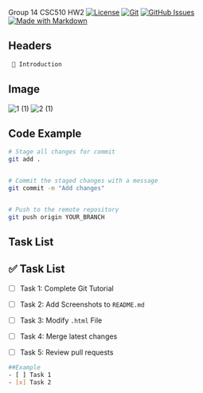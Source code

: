 Group 14 CSC510 HW2
[![License](https://img.shields.io/github/license/username/repository)](https://github.com/username/repository/blob/main/LICENSE)
[![Git](https://img.shields.io/badge/Version-Control--Git-orange?logo=git&logoColor=white)](https://git-scm.com/)
[![GitHub Issues](https://img.shields.io/github/issues/username/repository)](https://github.com/username/repository/issues)
[![Made with Markdown](https://img.shields.io/badge/Made%20with-Markdown-1f425f.svg)](https://www.markdownguide.org/)

## Headers
```md
 📝 Introduction
```

##  Image

![1 (1)](https://github.com/user-attachments/assets/52fbe1c4-3538-4b7b-8e28-93da93a69765)
![2 (1)](https://github.com/user-attachments/assets/d7909d52-174e-4b99-b4a2-d69c182bfe9a)



## Code Example


```sh
# Stage all changes for commit
git add .


# Commit the staged changes with a message
git commit -m "Add changes"


# Push to the remote repository
git push origin YOUR_BRANCH
```


## Task List


## ✅ Task List  


- [ ] Task 1: Complete Git Tutorial 
- [ ] Task 2: Add Screenshots to `README.md`  
- [ ] Task 3: Modify `.html` File  
- [ ] Task 4: Merge latest changes  
- [ ] Task 5: Review pull requests 


```sh
##Example
- [ ] Task 1
- [x] Task 2
```
